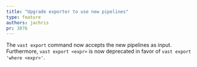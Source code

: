 ```yaml
---
title: "Upgrade exporter to use new pipelines"
type: feature
authors: jachris
pr: 3076
---
```


The `vast export` command now accepts the new pipelines as input. Furthermore,
`vast export <expr>` is now deprecated in favor of `vast export 'where <expr>'`.
